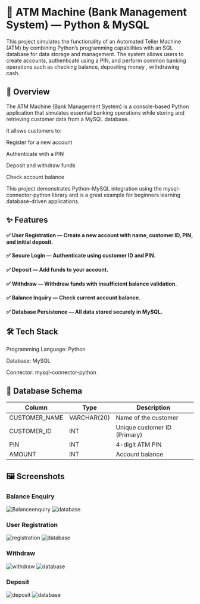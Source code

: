 # 🏦 ATM Machine (Bank Management System) — Python & MySQL
This project simulates the functionality of an Automated Teller Machine (ATM) by combining Python’s programming capabilities with an SQL database for data storage and management. The system allows users to create accounts, authenticate using a PIN, and perform common banking operations such as checking balance, depositing money , withdrawing cash.
## 📌 Overview
The ATM Machine (Bank Management System) is a console-based Python application that simulates essential banking operations while storing and retrieving customer data from a MySQL database.

It allows customers to:

Register for a new account

Authenticate with a PIN

Deposit and withdraw funds

Check account balance

This project demonstrates Python–MySQL integration using the mysql-connector-python library and is a great example for beginners learning database-driven applications.

## ✨ Features
#### ✅ User Registration — Create a new account with name, customer ID, PIN, and initial deposit.
#### ✅ Secure Login — Authenticate using customer ID and PIN.
#### ✅ Deposit — Add funds to your account.
#### ✅ Withdraw — Withdraw funds with insufficient balance validation.
#### ✅ Balance Inquiry — Check current account balance.
#### ✅ Database Persistence — All data stored securely in MySQL.

## 🛠️ Tech Stack
Programming Language: Python 

Database: MySQL

Connector: mysql-connector-python

## 📂 Database Schema

| Column         | Type         | Description                  |
| -------------- | ------------ | ---------------------------- |
| CUSTOMER\_NAME | VARCHAR(20)  | Name of the customer         |
| CUSTOMER\_ID   | INT          | Unique customer ID (Primary) |
| PIN            | INT          | 4-digit ATM PIN              |
| AMOUNT         | INT          | Account balance              |


## 🖼️ Screenshots
### Balance Enquiry
![Balanceenquiry](https://github.com/Braham012/Bank-Management-Using-Python/blob/main/Working%20Screenshot/Screenshot%202025-08-13%20213959.png?raw=true)
![database](https://github.com/Braham012/Bank-Management-Using-Python/blob/main/Working%20Screenshot/Screenshot%202025-08-13%20214435.png?raw=true)

### User Registration
![registration](https://github.com/Braham012/Bank-Management-Using-Python/blob/main/Screenshot/Screenshot%202025-08-13%20214502.png?raw=true)
![database](https://github.com/Braham012/Bank-Management-Using-Python/blob/main/Screenshot/Screenshot%202025-08-13%20214605.png?raw=true)

### Withdraw
![withdraw](https://github.com/Braham012/Bank-Management-Using-Python/blob/main/Screenshot/Screenshot%202025-08-13%20222531.png?raw=true)
![database](https://github.com/Braham012/Bank-Management-Using-Python/blob/main/Screenshot/Screenshot%202025-08-13%20222722.png?raw=true)

### Deposit
![deposit](https://github.com/Braham012/Bank-Management-Using-Python/blob/main/Screenshot/Screenshot%202025-08-13%20230019.png?raw=true)
![database](https://github.com/Braham012/Bank-Management-Using-Python/blob/main/Screenshot/Screenshot%202025-08-13%20230101.png?raw=true)
